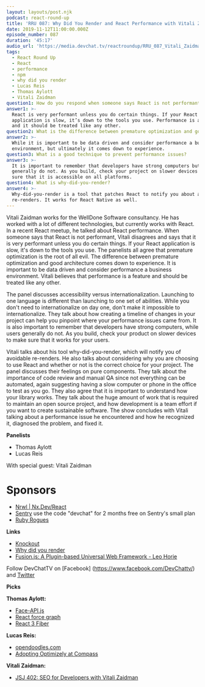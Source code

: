 ```yaml
---
layout: layouts/post.njk
podcast: react-round-up
title: 'RRU 087: Why Did You Render and React Performance with Vitali Zaidman'
date: 2019-11-12T11:00:00.000Z
episode_number: 087
duration: '45:17'
audio_url: 'https://media.devchat.tv/reactroundup/RRU_087_Vitali_Zaidman.mp3'
tags:
  - React Round Up
  - React
  - performance
  - npm
  - why did you render
  - Lucas Reis
  - Thomas Aylott
  - Vitali Zaidman
question1: How do you respond when someone says React is not performant?
answer1: >-
  React is very performant unless you do certain things. If your React
  application is slow, it’s down to the tools you use. Performance is a feature,
  and it should be treated like any other.
question2: What is the difference between premature optimization and good architecture?
answer2: >-
  While it is important to be data driven and consider performance a business
  environment, but ultimately it comes down to experience.
question3: What is a good technique to prevent performance issues?
answer3: >-
  It is important to remember that developers have strong computers but users
  generally do not. As you build, check your project on slower devices to make
  sure that it is accessible on all platforms. 
question4: What is why-did-you-render?
answer4: >-
  Why-did-you-render is a tool that patches React to notify you about avoidable
  re-renders. It works for React Native as well.
---
```

Vitali Zaidman works for the WellDone Software consultancy. He has worked with a lot of different technologies, but currently works with React. In a recent React meetup, he talked about React performance. When someone says that React is not performant, Vitali disagrees and says that it is very performant unless you do certain things. If your React application is slow, it's down to the tools you use. The panelists all agree that premature optimization is the root of all evil. The difference between premature optimization and good architecture comes down to experience. It is important to be data driven and consider performance a business environment. Vitali believes that performance is a feature and should be treated like any other.

The panel discusses accessibility versus internationalization. Launching to one language is different than launching to one set of abilities. While you don't need to internationalize on day one, don&#39;t make it impossible to internationalize. They talk about how creating a timeline of changes in your project can help you pinpoint where your performance issues came from. It is also important to remember that developers have strong computers, while users generally do not. As you build, check your product on slower devices to make sure that it works for your users.

Vitali talks about his tool why-did-you-render, which will notify you of avoidable re-renders. He also talks about considering why you are choosing to use React and whether or not is the correct choice for your project. The panel discusses their feelings on pure components. They talk about the importance of code review and manual QA since not everything can be automated, again suggesting having a slow computer or phone in the office to test as you go. They also agree that it is important to understand how your library works. They talk about the huge amount of work that is required to maintain an open source project, and how development is a team effort if you want to create sustainable software. The show concludes with Vitali talking about a performance issue he encountered and how he recognized it, diagnosed the problem, and fixed it.

**Panelists**

- Thomas Aylott
- Lucas Reis

With special guest: Vitali Zaidman

# Sponsors

- [Nrwl | Nx.Dev/React](https://nx.dev/react?utm_source=Podcast&amp;utm_medium=Banner&amp;utm_campaign=React%20Roundup&amp;utm_content=Nx)
- [Sentry](http://sentry.io/) use the code "devchat" for 2 months free on Sentry's small plan
- [Ruby Rogues](https://devchat.tv/ruby-rogues/)

**Links**

- [Knockout](https://knockoutjs.com/)
- [Why did you render](https://github.com/welldone-software/why-did-you-render)
- [Fusion.js: A Plugin-based Universal Web Framework - Leo Horie](https://www.youtube.com/watch?v=wZ0UDg1n9BQ)

Follow DevChatTV on [Facebook] (https://www.facebook.com/DevChattv/) and [Twitter](https://twitter.com/devchattv?lang=en)

**Picks**

**Thomas Aylott:**

- [Face-API.js](https://github.com/justadudewhohacks/face-api.js/)
- [React force graph](https://github.com/vasturiano/react-force-graph)
- [React 3 Fiber](https://github.com/react-spring/react-three-fiber)

**Lucas Reis:**

- [opendoodles.com](https://www.opendoodles.com/)
- [Adopting Optimizely at Compass](https://medium.com/compass-true-north/adopting-optimizely-at-compass-158ab86b82f4)

**Vitali Zaidman:**

- [JSJ 402: SEO for Developers with Vitali Zaidman](https://devchat.tv/js-jabber/jsj-402-seo-for-developers-with-vitali-zaidman/)
